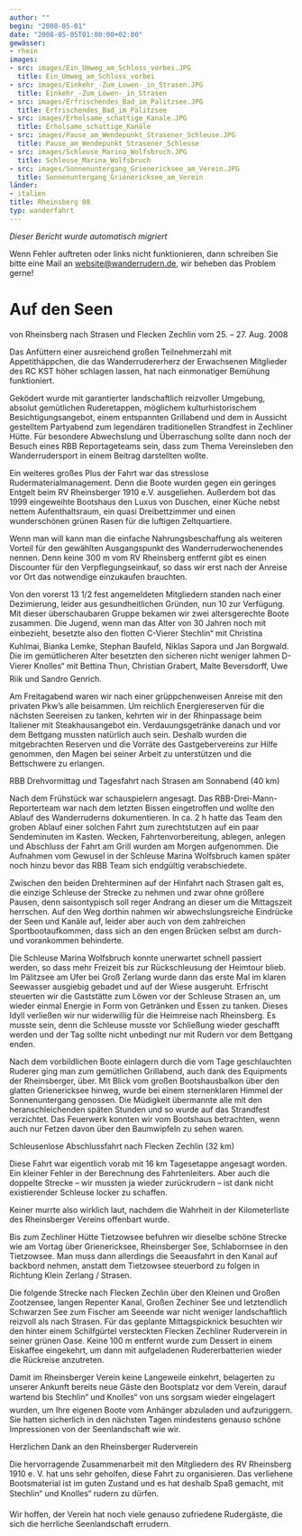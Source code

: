 ```yaml
---
author: ""
begin: "2008-05-01"
date: "2008-05-05T01:00:00+02:00"
gewässer:
- rhein
images:
- src: images/Ein_Umweg_am_Schloss_vorbei.JPG
  title: Ein_Umweg_am_Schloss_vorbei
- src: images/Einkehr_-Zum_Lowen-_in_Strasen.JPG
  title: Einkehr_-Zum_Löwen-_in_Strasen
- src: images/Erfrischendes_Bad_im_Palitzsee.JPG
  title: Erfrischendes_Bad_im_Pälitzsee
- src: images/Erholsame_schattige_Kanale.JPG
  title: Erholsame_schattige_Kanäle
- src: images/Pause_am_Wendepunkt_Strasener_Schleuse.JPG
  title: Pause_am_Wendepunkt_Strasener_Schleuse
- src: images/Schleuse_Marina_Wolfsbruch.JPG
  title: Schleuse_Marina_Wolfsbruch
- src: images/Sonnenuntergang_Grienericksee_am_Verein.JPG
  title: Sonnenuntergang_Grienericksee_am_Verein
länder:
- italien
title: Rheinsberg 08
typ: wanderfahrt
---
```



*Dieser Bericht wurde automatisch migriert*

Wenn Fehler auftreten oder links nicht funktionieren, dann schreiben Sie bitte eine Mail an website@wanderrudern.de, wir beheben das Problem gerne!



# Auf den Seen


von Rheinsberg nach Strasen und Flecken Zechlin vom 25. – 27. Aug. 2008

Das Anfüttern einer ausreichend großen Teilnehmerzahl mit Appetithäppchen, die das Wanderrudererherz der Erwachsenen Mitglieder des RC KST höher schlagen lassen, hat nach einmonatiger Bemühung funktioniert.

Geködert wurde mit garantierter landschaftlich reizvoller Umgebung, absolut gemütlichen Ruderetappen, möglichem kulturhistorischem Besichtigungsangebot, einem entspannten Grillabend und dem in Aussicht gestelltem Partyabend zum legendären traditionellen Strandfest in Zechliner Hütte. Für besondere Abwechslung und Überraschung sollte dann noch der Besuch eines RBB Reportageteams sein, dass zum Thema Vereinsleben den Wanderrudersport in einem Beitrag darstellten wollte.

Ein weiteres großes Plus der Fahrt war das stresslose Rudermaterialmanagement. Denn die Boote wurden gegen ein geringes Entgelt beim RV Rheinsberger 1910 e.V. ausgeliehen. Außerdem bot das 1999 eingeweihte Bootshaus den Luxus von Duschen, einer Küche nebst nettem Aufenthaltsraum, ein quasi Dreibettzimmer und einen wunderschönen grünen Rasen für die luftigen Zeltquartiere.

Wenn man will kann man die einfache Nahrungsbeschaffung als weiteren Vorteil für den gewählten Ausgangspunkt des Wanderruderwochenendes nennen. Denn keine 300 m vom RV Rheinsberg entfernt gibt es einen Discounter für den Verpflegungseinkauf, so dass wir erst nach der Anreise vor Ort das notwendige einzukaufen brauchten.

Von den vorerst 13 1/2 fest angemeldeten Mitgliedern standen nach einer Dezimierung, leider aus gesundheitlichen Gründen, nun 10 zur Verfügung. Mit dieser überschaubaren Gruppe bekamen wir zwei altersgerechte Boote zusammen. Die Jugend, wenn man das Alter von 30 Jahren noch mit einbezieht, besetzte also den flotten C-Vierer Stechlin“ mit Christina Kuhlmai, Bianka Lemke, Stephan Baufeld, Niklas Sapora und Jan Borgwald. Die im gemütlicheren Alter besetzten den sicheren nicht weniger lahmen D-Vierer Knolles“ mit Bettina Thun, Christian Grabert, Malte Beversdorff, Uwe Riik und Sandro Genrich.

Am Freitagabend waren wir nach einer grüppchenweisen Anreise mit den privaten Pkw’s alle beisammen. Um reichlich Energiereserven für die nächsten Seereisen zu tanken, kehrten wir in der Rhinpassage beim Italiener mit Steakhausangebot ein. Verdauungsgetränke danach und vor dem Bettgang mussten natürlich auch sein. Deshalb wurden die mitgebrachten Reserven und die Vorräte des Gastgebervereins zur Hilfe genommen, den Magen bei seiner Arbeit zu unterstützen und die Bettschwere zu erlangen.

RBB Drehvormittag und Tagesfahrt nach Strasen am Sonnabend (40 km)

Nach dem Frühstück war schauspielern angesagt. Das RBB-Drei-Mann-Reporterteam war nach dem letzten Bissen eingetroffen und wollte den Ablauf des Wanderruderns dokumentieren. In ca. 2 h hatte das Team den groben Ablauf einer solchen Fahrt zum zurechtstutzen auf ein paar Sendeminuten im Kasten. Wecken, Fahrtenvorbereitung, ablegen, anlegen und Abschluss der Fahrt am Grill wurden am Morgen aufgenommen. Die Aufnahmen vom Gewusel in der Schleuse Marina Wolfsbruch kamen später noch hinzu bevor das RBB Team sich endgültig verabschiedete.

Zwischen den beiden Drehterminen auf der Hinfahrt nach Strasen galt es, die einzige Schleuse der Strecke zu nehmen und zwar ohne größere Pausen, denn saisontypisch soll reger Andrang an dieser um die Mittagszeit herrschen. Auf den Weg dorthin nahmen wir abwechslungsreiche Eindrücke der Seen und Kanäle auf, leider aber auch von dem zahlreichen Sportbootaufkommen, dass sich an den engen Brücken selbst am durch- und vorankommen behinderte.

Die Schleuse Marina Wolfsbruch konnte unerwartet schnell passiert werden, so dass mehr Freizeit bis zur Rückschleusung der Heimtour blieb. Im Pälitzsee am Ufer bei Groß Zerlang wurde dann das erste Mal im klaren Seewasser ausgiebig gebadet und auf der Wiese ausgeruht. Erfrischt steuerten wir die Gaststätte zum Löwen vor der Schleuse Strasen an, um wieder einmal Energie in Form von Getränken und Essen zu tanken. Dieses Idyll verließen wir nur widerwillig für die Heimreise nach Rheinsberg. Es musste sein, denn die Schleuse musste vor Schließung wieder geschafft werden und der Tag sollte nicht unbedingt nur mit Rudern vor dem Bettgang enden.

Nach dem vorbildlichen Boote einlagern durch die vom Tage geschlauchten Ruderer ging man zum gemütlichen Grillabend, auch dank des Equipments der Rheinsberger, über. Mit Blick vom großen Bootshausbalkon über den glatten Grienericksee hinweg, wurde bei einem sternenklaren Himmel der Sonnenuntergang genossen. Die Müdigkeit übermannte alle mit den heranschleichenden späten Stunden und so wurde auf das Strandfest verzichtet. Das Feuerwerk konnten wir vom Bootshaus betrachten, wenn auch nur Fetzen davon über den Baumwipfeln zu sehen waren.

Schleusenlose Abschlussfahrt nach Flecken Zechlin (32 km)

Diese Fahrt war eigentlich vorab mit 16 km Tagesetappe angesagt worden. Ein kleiner Fehler in der Berechnung des Fahrtenleiters. Aber auch die doppelte Strecke – wir mussten ja wieder zurückrudern – ist dank nicht existierender Schleuse locker zu schaffen.

Keiner murrte also wirklich laut, nachdem die Wahrheit in der Kilometerliste des Rheinsberger Vereins offenbart wurde.

Bis zum Zechliner Hütte Tietzowsee befuhren wir dieselbe schöne Strecke wie am Vortag über Grienericksee, Rheinsberger See, Schlabornsee in den Tietzowsee. Man muss dann allerdings die Seeausfahrt in den Kanal auf backbord nehmen, anstatt dem Tietzowsee steuerbord zu folgen in Richtung Klein Zerlang / Strasen.

Die folgende Strecke nach Flecken Zechlin über den Kleinen und Großen Zootzensee, langen Repenter Kanal, Großen Zechiner See und letztendlich Schwarzen See zum Fischer am Seeende war nicht weniger landschaftlich reizvoll als nach Strasen. Für das geplante Mittagspicknick besuchten wir den hinter einem Schilfgürtel versteckten Flecken Zechliner Ruderverein in seiner grünen Oase. Keine 100 m entfernt wurde zum Dessert in einem Eiskaffee eingekehrt, um dann mit aufgeladenen Rudererbatterien wieder die Rückreise anzutreten.

Damit im Rheinsberger Verein keine Langeweile einkehrt, belagerten zu unserer Ankunft bereits neue Gäste den Bootsplatz vor dem Verein, darauf wartend bis Stechlin“ und Knolles“ von uns sorgsam wieder eingelagert wurden, um Ihre eigenen Boote vom Anhänger abzuladen und aufzuriggern. Sie hatten sicherlich in den nächsten Tagen mindestens genauso schöne Impressionen von der Seenlandschaft wie wir.

Herzlichen Dank an den Rheinsberger Ruderverein

Die hervorragende Zusammenarbeit mit den Mitgliedern des RV Rheinsberg 1910 e. V. hat uns sehr geholfen, diese Fahrt zu organisieren. Das verliehene Bootsmaterial ist im guten Zustand und es hat deshalb Spaß gemacht, mit Stechlin“ und Knolles“ rudern zu dürfen.

Wir hoffen, der Verein hat noch viele genauso zufriedene Rudergäste, die sich die herrliche Seenlandschaft errudern.